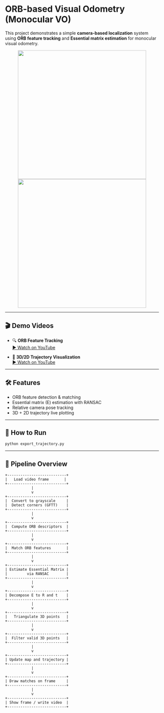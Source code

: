 # ORB-based Visual Odometry (Monocular VO)

This project demonstrates a simple **camera-based localization** system using **ORB feature tracking** and **Essential matrix estimation** for monocular visual odometry.

<p align="center">
  <img src="https://img.youtube.com/vi/LPUv11dxp4c/0.jpg" width="420"/>
  <img src="https://img.youtube.com/vi/Dr8zx3VXZBE/0.jpg" width="420"/>
</p>

---

## 🎬 Demo Videos

- 🔍 **ORB Feature Tracking**  
  [▶ Watch on YouTube](https://youtu.be/LPUv11dxp4c)

- 📍 **3D/2D Trajectory Visualization**  
  [▶ Watch on YouTube](https://youtu.be/Dr8zx3VXZBE)

---

## 🛠️ Features

- ORB feature detection & matching
- Essential matrix (E) estimation with RANSAC
- Relative camera pose tracking
- 3D + 2D trajectory live plotting

---

## 🚀 How to Run

```bash
python export_trajectory.py
```

---

## 🔁 Pipeline Overview

```text
+---------------------------+
|   Load video frame       |
+---------------------------+
            |
            v
+---------------------------+
|  Convert to grayscale     |
|  Detect corners (GFTT)    |
+---------------------------+
            |
            v
+---------------------------+
|  Compute ORB descriptors  |
+---------------------------+
            |
            v
+---------------------------+
|  Match ORB features       |
+---------------------------+
            |
            v
+---------------------------+
| Estimate Essential Matrix |
|         via RANSAC        |
+---------------------------+
            |
            v
+---------------------------+
| Decompose E to R and t    |
+---------------------------+
            |
            v
+---------------------------+
|   Triangulate 3D points   |
+---------------------------+
            |
            v
+---------------------------+
|  Filter valid 3D points   |
+---------------------------+
            |
            v
+---------------------------+
| Update map and trajectory |
+---------------------------+
            |
            v
+---------------------------+
| Draw matches on frame     |
+---------------------------+
            |
            v
+---------------------------+
| Show frame / write video  |
+---------------------------+
```
